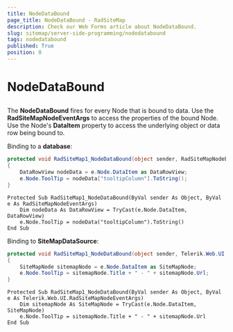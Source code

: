 ```yaml
---
title: NodeDataBound
page_title: NodeDataBound - RadSiteMap
description: Check our Web Forms article about NodeDataBound.
slug: sitemap/server-side-programming/nodedatabound
tags: nodedatabound
published: True
position: 0
---
```


# NodeDataBound

## 

The **NodeDataBound** fires for every Node that is bound to data. Use the **RadSiteMapNodeEventArgs** to access the properties of the bound Node. Use the Node's **DataItem** property to access the underlying object or data row being bound to.

Binding to a **database**:

````C#
protected void RadSiteMap1_NodeDataBound(object sender, RadSiteMapNodeEventArgs e) 
{ 
    DataRowView nodeData = e.Node.DataItem as DataRowView; 
    e.Node.ToolTip = nodeData["tooltipColumn"].ToString(); 
}
````
````VB.NET
Protected Sub RadSiteMap1_NodeDataBound(ByVal sender As Object, ByVal e As RadSiteMapNodeEventArgs)
    Dim nodeData As DataRowView = TryCast(e.Node.DataItem, DataRowView)
    e.Node.ToolTip = nodeData("tooltipColumn").ToString()
End Sub
````


Binding to **SiteMapDataSource**:

````C#
protected void RadSiteMap1_NodeDataBound(object sender, Telerik.Web.UI.RadSiteMapNodeEventArgs e)
{ 
    SiteMapNode sitemapNode = e.Node.DataItem as SiteMapNode; 
    e.Node.ToolTip = sitemapNode.Title + " - " + sitemapNode.Url; 
}
````
````VB.NET
Protected Sub RadSiteMap1_NodeDataBound(ByVal sender As Object, ByVal e As Telerik.Web.UI.RadSiteMapNodeEventArgs)
    Dim sitemapNode As SiteMapNode = TryCast(e.Node.DataItem, SiteMapNode)
    e.Node.ToolTip = sitemapNode.Title + " - " + sitemapNode.Url
End Sub
````

